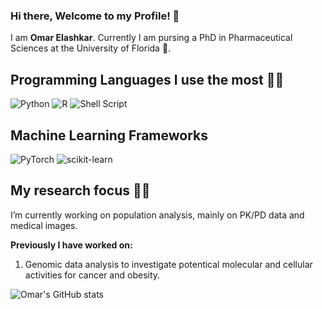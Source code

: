 ### Hi there, Welcome to my Profile! 👋

<!--
**OmarAshkar/OmarAshkar** is a ✨ _special_ ✨ repository because its `README.md` (this file) appears on your GitHub profile.
Here are some ideas to get you started:
-->

I am **Omar Elashkar**. Currently I am pursing a PhD in Pharmaceutical Sciences at the University of Florida 🐊.


## Programming Languages I use the most 🧑‍💻

![Python](https://img.shields.io/badge/python-3670A0?style=for-the-badge&logo=python&logoColor=ffdd54) ![R](https://img.shields.io/badge/r-%23276DC3.svg?style=for-the-badge&logo=r&logoColor=white) ![Shell Script](https://img.shields.io/badge/shell_script-%23121011.svg?style=for-the-badge&logo=gnu-bash&logoColor=white)

## Machine Learning Frameworks 

![PyTorch](https://img.shields.io/badge/PyTorch-%23EE4C2C.svg?style=for-the-badge&logo=PyTorch&logoColor=white) ![scikit-learn](https://img.shields.io/badge/scikit--learn-%23F7931E.svg?style=for-the-badge&logo=scikit-learn&logoColor=white)


## My research focus 🧪🔬
I’m currently working on population analysis, mainly on PK/PD data and medical images.

**Previously I have worked on:**

1. Genomic data analysis to investigate potentical molecular and cellular activities for cancer and obesity.

<!--
<p align="right">
  <a href="https://www.researchgate.net/profile/Omar-Elashkar">
    <img src="static/img/gs_icon.svg" width="60" height="60"/>
  </a>
</p>

## My research interest 



## How I arrived to Pharmacometrics 

<div style="background-color: #222222; text-align:justify">


</div>

---

## Follow me on

<a href="https://www.linkedin.com/in/elashkar/">
  <img src="https://img.shields.io/badge/linkedin-%230077B5.svg?style=for-the-badge&logo=linkedin&logoColor=white" />
</a> <a href="https://twitter.com/o_elashkar">
  <img src="https://img.shields.io/badge/Twitter-%231DA1F2.svg?style=for-the-badge&logo=Twitter&logoColor=white" />
</a> </a> <a href="https://github.com/OmarAshkar">
  <img src="https://img.shields.io/badge/github-%23121011.svg?style=for-the-badge&logo=github&logoColor=white" />
</a> 


- 🔭 I’m currently working on population analysis ranging anywhere from PK/PD data to medical images. Most of the 

- 🌱 I’m currently learning ...
- 👯 I’m looking to collaborate on ...
- 🤔 I’m looking for help with ...
- 💬 Ask me about ...
- 📫 How to reach me: ...
- 😄 Pronouns: ...
- ⚡ Fun fact: ...
-->

![Omar's GitHub stats](https://github-readme-stats.vercel.app/api?username=OmarAshkar&show_icons=true&count_private=true)


